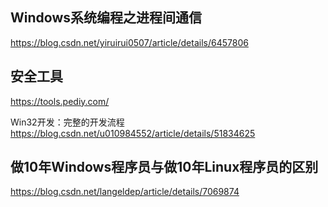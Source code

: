 ﻿
## Windows系统编程之进程间通信
https://blog.csdn.net/yiruirui0507/article/details/6457806

## 安全工具
https://tools.pediy.com/


Win32开发：完整的开发流程
https://blog.csdn.net/u010984552/article/details/51834625

## 做10年Windows程序员与做10年Linux程序员的区别
https://blog.csdn.net/langeldep/article/details/7069874
